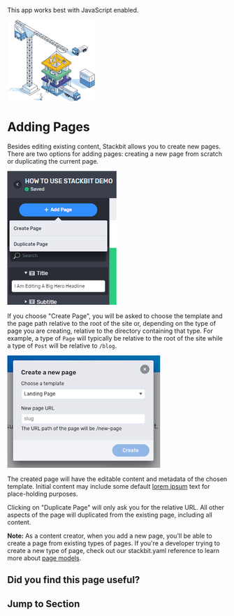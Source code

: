 This app works best with JavaScript enabled.



























![Stackbit](/docs/images/stackbit-crane-sm.png)

Adding Pages
============

Besides editing existing content, Stackbit allows you to create new pages. There are two options for adding pages: creating a new page from scratch or duplicating the current page.

![creating a new page](/docs/images/stackbit-create-page.png)

If you choose "Create Page", you will be asked to choose the template and the page path relative to the root of the site or, depending on the type of page you are creating, relative to the directory containing that type. For example, a type of `Page` will typically be relative to the root of the site while a type of `Post` will be relative to `/blog`.

![creating a new page from scratch](/docs/images/stackbit-create-page2.png)

The created page will have the editable content and metadata of the chosen template. Initial content may include some default [lorem ipsum](https://www.lipsum.com/) text for place-holding purposes.

Clicking on "Duplicate Page" will only ask you for the relative URL. All other aspects of the page will duplicated from the existing page, including all content.

**Note:** As a content creator, when you add a new page, you'll be able to create a page from existing types of pages. If you're a developer trying to create a new type of page, check out our stackbit.yaml reference to learn more about [page models](https://www.stackbit.com/docs/stackbit-yaml/page-models/).

Did you find this page useful?
------------------------------





Jump to Section
---------------











